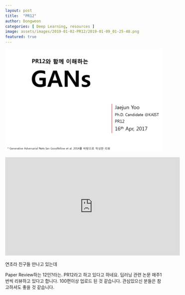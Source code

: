 ```yaml
---
layout: post
title:  "PR12"
author: Dongweon
categories: [ Deep Learning, resources ]
image: assets/images/2019-01-02-PR12/2019-01-09_01-25-48.png
featured: true
---
```


![](assets/images/2019-01-02-PR12/2019-01-09_01-25-48.png)

<iframe width="560" height="315" src="https://www.youtube.com/embed/L3hz57whyNw" frameborder="0" allow="accelerometer; autoplay; encrypted-media; gyroscope; picture-in-picture" allowfullscreen></iframe>

연초라 친구들 만나고 있는데

Paper Review하는 12인?라는. PR12라고 하고 있다고 하네요.
딥러닝 관련 논문 매주1번씩 리뷰하고 있다고 합니다. 100편이상 업로드 된 것 같습니다. 관심있으신 분들은 참고하셔도 좋을 것 같습니다.